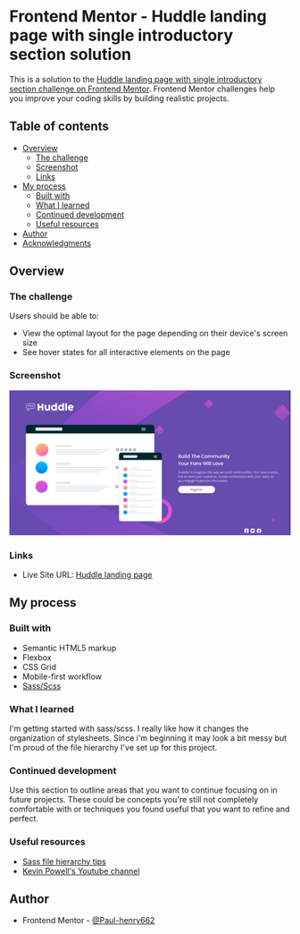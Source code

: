 # Frontend Mentor - Huddle landing page with single introductory section solution

This is a solution to the [Huddle landing page with single introductory section challenge on Frontend Mentor](https://www.frontendmentor.io/challenges/huddle-landing-page-with-a-single-introductory-section-B_2Wvxgi0). Frontend Mentor challenges help you improve your coding skills by building realistic projects.

## Table of contents

- [Overview](#overview)
  - [The challenge](#the-challenge)
  - [Screenshot](#screenshot)
  - [Links](#links)
- [My process](#my-process)
  - [Built with](#built-with)
  - [What I learned](#what-i-learned)
  - [Continued development](#continued-development)
  - [Useful resources](#useful-resources)
- [Author](#author)
- [Acknowledgments](#acknowledgments)

## Overview

### The challenge

Users should be able to:

- View the optimal layout for the page depending on their device's screen size
- See hover states for all interactive elements on the page

### Screenshot

![](./screenshot-desktop.png)

### Links

- Live Site URL: [Huddle landing page](https://paul-henry662.github.io/huddle-landing-page-with-single-introductory-section/)

## My process

### Built with

- Semantic HTML5 markup
- Flexbox
- CSS Grid
- Mobile-first workflow
- [Sass/Scss](https://sass-lang.com/)

### What I learned

I'm getting started with sass/scss. I really like how it changes the organization of stylesheets. Since i'm beginning it
may look a bit messy but I'm proud of the file hierarchy I've set up for this project.

### Continued development

Use this section to outline areas that you want to continue focusing on in future projects. These could be concepts you're still not completely comfortable with or techniques you found useful that you want to refine and perfect.

### Useful resources

- [Sass file hierarchy tips](https://www.webdesignerdepot.com/2020/12/2-smartest-ways-to-structure-sass/)
- [Kevin Powell's Youtube channel](https://www.youtube.com/channel/UCJZv4d5rbIKd4QHMPkcABCw)

## Author

- Frontend Mentor - [@Paul-henry662](https://www.frontendmentor.io/profile/Paul-henry662)

